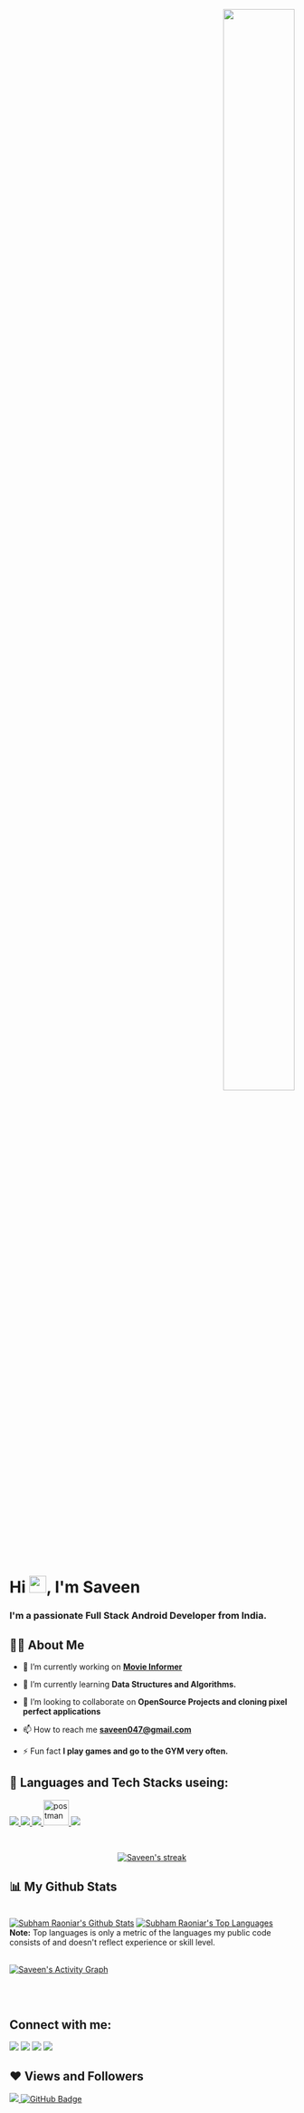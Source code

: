 <p align="right">
<a  href="#"><img width="50%" height="70%" src="https://raw.githubusercontent.com/abhisheknaiidu/abhisheknaiidu/master/code.gif" height="175px"/></a>
</p>

<h1 align="left">Hi <img src="https://raw.githubusercontent.com/MartinHeinz/MartinHeinz/master/wave.gif" width="30px">, I'm Saveen</h1>
<h3 align="left">I'm a passionate Full Stack Android Developer from India.</h3>


## 🙋‍♂️ About Me

- 🔭 I’m currently working on **[Movie Informer]()**

- 🌱 I’m currently learning **Data Structures and Algorithms.**

- 👯 I’m looking to collaborate on **OpenSource Projects and cloning pixel perfect applications**

- 📫 How to reach me **saveen047@gmail.com**

- ⚡ Fun fact **I play games and go to the GYM very often.**

## 🚀 Languages and Tech Stacks useing:

<p align="left"> 
    <a href="https://www.java.com" target="_blank"> <img src="https://img.icons8.com/color/48/000000/java-coffee-cup-logo.png"/> </a>
    <a href="https://www.android.com/intl/en_in/" target="_blank"> <img src="https://img.icons8.com/fluent/48/000000/android-os.png"/> </a> 
    <a href="https://firebase.google.com/" target="_blank"> <img src="https://img.icons8.com/color/48/000000/firebase.png"/> </a> 
    <a href="https://postman.com" target="_blank"> <img src="https://www.vectorlogo.zone/logos/getpostman/getpostman-icon.svg" alt="postman" width="45" height="45"/> </a>   
    <a href="https://git-scm.com/" target="_blank"> <img src="https://img.icons8.com/color/48/000000/git.png"/> </a> 
   
</p>

<!-- [![React Badge](https://img.shields.io/badge/-React-61DBFB?style=for-the-badge&labelColor=black&logo=react&logoColor=61DBFB)](#)  [![Javascript Badge](https://img.shields.io/badge/-Javascript-F0DB4F?style=for-the-badge&labelColor=black&logo=javascript&logoColor=F0DB4F)](#) [![Typescript Badge](https://img.shields.io/badge/-Typescript-007acc?style=for-the-badge&labelColor=black&logo=typescript&logoColor=007acc)](#) [![Nodejs Badge](https://img.shields.io/badge/-Nodejs-3C873A?style=for-the-badge&labelColor=black&logo=node.js&logoColor=3C873A)](#) [![GraphQL Badge](https://img.shields.io/badge/-GraphQl-e535ab?style=for-the-badge&labelColor=black&logo=node.js&logoColor=e535ab)](#) -->
<br/>

<p align="center">
    <a href="https://github.com/MohdSaveen/github-readme-streak-stats">
        <img title="🔥 Get streak stats for your profile at git.io/streak-stats" alt="Saveen's streak" src="https://github-readme-streak-stats.herokuapp.com/?user=MohdSaveen&theme=black-ice&hide_border=true&stroke=0000&background=060A0CD0"/>
    </a>
</p>

## 📊 My Github Stats

  <br/>
    <a href="https://github.com/MohdSaveen/github-readme-stats"><img alt="Subham Raoniar's Github Stats" src="https://github-readme-stats.vercel.app/api?username=MohdSaveen&show_icons=true&count_private=true&theme=react&hide_border=true&bg_color=0D1117" /></a>
  <a href="https://github.com/sainath-AI/github-readme-stats"><img alt="Subham Raoniar's Top Languages" src="https://github-readme-stats.vercel.app/api/top-langs/?username=MohdSaveen&langs_count=8&count_private=true&layout=compact&theme=react&hide_border=true&bg_color=0D1117" /></a>
  <br/>
  <b>Note:</b> Top languages is only a metric of the languages my public code consists of and doesn't reflect experience or skill level.


<br/>
<br/>

<a href="https://github.com/MohdSaveen/github-readme-activity-graph"><img alt="Saveen's  Activity Graph" src="https://activity-graph.herokuapp.com/graph?username=MohdSaveen&bg_color=0D1117&color=5BCDEC&line=5BCDEC&point=FFFFFF&hide_border=true" /></a>

<br/>
<br/>

## Connect with me:
<p align="left">

<a href = "https://www.linkedin.com/in/saveen-khan-87ba3a215/"><img src="https://img.icons8.com/fluent/48/000000/linkedin.png"/></a>
<a href = "https://twitter.com/MohdSaveen"><img src="https://img.icons8.com/fluent/48/000000/twitter.png"/></a>
<a href = "https://www.instagram.com/saveen047/"><img src="https://img.icons8.com/fluent/48/000000/instagram-new.png"/></a>
<a href = "https://stackoverflow.com/users/16568980/saveen-khan?tab=profile"><img src="https://img.icons8.com/color/48/000000/stackoverflow.png"/></a>

</p>

## ❤ Views and Followers
<a href="https://github.com/MohdSaveen/github-profile-views-counter">
    <img src="https://komarev.com/ghpvc/?username=MohdSaveen">
</a>
<a href="https://github.com/MohdSaveen?tab=followers"><img src="https://img.shields.io/github/followers/MohdSaveen?label=Followers&style=social" alt="GitHub Badge"></a>
